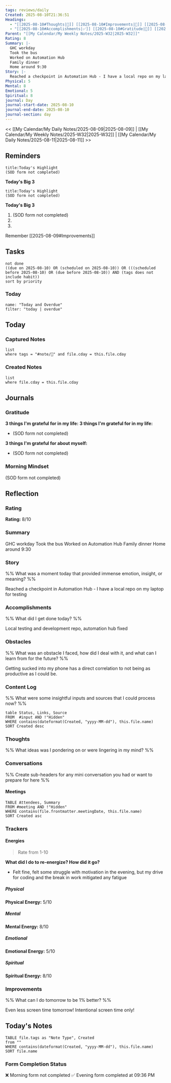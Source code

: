```yaml
---
tags: reviews/daily
Created: 2025-08-10T21:36:51
Headings:
  - "[[2025-08-10#Thoughts|💭]] [[2025-08-10#Improvements|💪]] [[2025-08-10#Obstacles|🚧]]"
  - "[[2025-08-10#Accomplishments|✅]] [[2025-08-10#Gratitude|🙏]] [[2025-08-10#Content Log|📚]]"
Parent: "[[My Calendar/My Weekly Notes/2025-W32|2025-W32]]"
Rating: 8
Summary: |-
  GHC workday
  Took the bus
  Worked on Automation Hub
  Family dinner
  Home around 9:30
Story: |-
  Reached a checkpoint in Automation Hub - I have a local repo on my laptop for testing
Physical: 5
Mental: 8
Emotional: 5
Spiritual: 8
journal: Day
journal-start-date: 2025-08-10
journal-end-date: 2025-08-10
journal-section: day
---
```


<< [[My Calendar/My Daily Notes/2025-08-09|2025-08-09]] | [[My Calendar/My Weekly Notes/2025-W32|2025-W32]] | [[My Calendar/My Daily Notes/2025-08-11|2025-08-11]] >>

## Reminders

```ad-tip
title:Today's Highlight
(SOD form not completed)
```

**Today's Big 3**

```ad-tip
title:Today's Highlight
(SOD form not completed)
```

**Today's Big 3**

1. (SOD form not completed)
2. 
3. 

Remember [[2025-08-09#Improvements]]

## Tasks

```tasks
not done
((due on 2025-08-10) OR (scheduled on 2025-08-10)) OR (((scheduled before 2025-08-10) OR (due before 2025-08-10)) AND (tags does not include habit))
sort by priority
```

### Today
```todoist
name: "Today and Overdue"
filter: "today | overdue"
```

## Today

### Captured Notes
```dataview
list
where tags = "#note/🌱" and file.cday = this.file.cday
```

### Created Notes
```dataview
list
where file.cday = this.file.cday
```

## Journals

### Gratitude

**3 things I'm grateful for in my life:**
**3 things I'm grateful for in my life:**
- (SOD form not completed)

**3 things I'm grateful for about myself:**
- (SOD form not completed)

### Morning Mindset

(SOD form not completed)

## Reflection

### Rating

**Rating:** 8/10

### Summary

GHC workday
Took the bus
Worked on Automation Hub
Family dinner
Home around 9:30

### Story

%% What was a moment today that provided immense emotion, insight, or meaning? %%

Reached a checkpoint in Automation Hub - I have a local repo on my laptop for testing

### Accomplishments

%% What did I get done today? %%

Local testing and development repo, automation hub fixed

### Obstacles

%% What was an obstacle I faced, how did I deal with it, and what can I learn from for the future? %%

Getting sucked into my phone has a direct correlation to not being as productive as I could be.

### Content Log

%% What were some insightful inputs and sources that I could process now? %%

```dataview
table Status, Links, Source
FROM  #input AND !"Hidden"
WHERE contains(dateformat(Created, "yyyy-MM-dd"), this.file.name)
SORT Created desc
```

### Thoughts

%% What ideas was I pondering on or were lingering in my mind? %%

### Conversations

%% Create sub-headers for any mini conversation you had or want to prepare for here %%

#### Meetings

```dataview
TABLE Attendees, Summary
FROM #meeting AND !"Hidden"
WHERE contains(file.frontmatter.meetingDate, this.file.name)
SORT Created asc
```

### Trackers

#### Energies

> Rate from 1-10

**What did I do to re-energize? How did it go?**

- Felt fine, felt some struggle with motivation in the evening, but my drive for coding and the break in work mitigated any fatigue

##### Physical

**Physical Energy:** 5/10

##### Mental

**Mental Energy:** 8/10

##### Emotional

**Emotional Energy:** 5/10

##### Spiritual

**Spiritual Energy:** 8/10

### Improvements

%% What can I do tomorrow to be 1% better? %%

Even less screen time tomorrow! Intentional screen time only!

## Today's Notes

```dataview
TABLE file.tags as "Note Type", Created
from ""
WHERE contains(dateformat(Created, "yyyy-MM-dd"), this.file.name)
SORT file.name
```

### Form Completion Status

❌ Morning form not completed
✅ Evening form completed at 09:36 PM